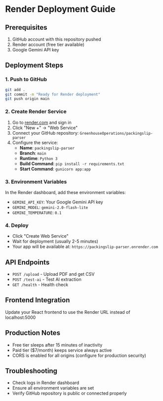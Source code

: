 # Render Deployment Guide

## Prerequisites
1. GitHub account with this repository pushed
2. Render account (free tier available)
3. Google Gemini API key

## Deployment Steps

### 1. Push to GitHub
```bash
git add .
git commit -m "Ready for Render deployment"
git push origin main
```

### 2. Create Render Service
1. Go to [render.com](https://render.com) and sign in
2. Click "New +" → "Web Service"
3. Connect your GitHub repository: `GreenhouseOperations/packingslip-parser`
4. Configure the service:
   - **Name**: `packingslip-parser`
   - **Branch**: `main`
   - **Runtime**: `Python 3`
   - **Build Command**: `pip install -r requirements.txt`
   - **Start Command**: `gunicorn app:app`

### 3. Environment Variables
In the Render dashboard, add these environment variables:
- `GEMINI_API_KEY`: Your Google Gemini API key
- `GEMINI_MODEL`: `gemini-2.0-flash-lite`
- `GEMINI_TEMPERATURE`: `0.1`

### 4. Deploy
- Click "Create Web Service"
- Wait for deployment (usually 2-5 minutes)
- Your app will be available at: `https://packingslip-parser.onrender.com`

## API Endpoints
- `POST /upload` - Upload PDF and get CSV
- `POST /test-ai` - Test AI extraction
- `GET /health` - Health check

## Frontend Integration
Update your React frontend to use the Render URL instead of localhost:5000

## Production Notes
- Free tier sleeps after 15 minutes of inactivity
- Paid tier ($7/month) keeps service always active
- CORS is enabled for all origins (configure for production security)

## Troubleshooting
- Check logs in Render dashboard
- Ensure all environment variables are set
- Verify GitHub repository is public or connected properly
